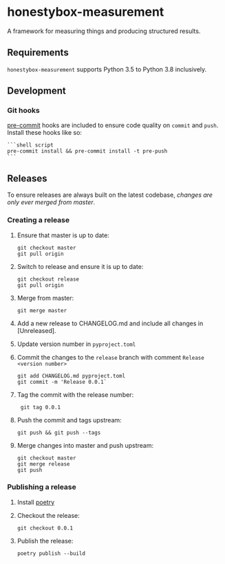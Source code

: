 # honestybox-measurement

A framework for measuring things and producing structured results.

## Requirements

`honestybox-measurement` supports Python 3.5 to Python 3.8 inclusively.

## Development

### Git hooks

[pre-commit](https://pre-commit.com/) hooks are included to ensure code quality
on `commit` and `push`. Install these hooks like so:

    ```shell script
    pre-commit install && pre-commit install -t pre-push
    ```

## Releases

To ensure releases are always built on the latest codebase, *changes are only ever merged from master*.

### Creating a release
1. Ensure that master is up to date:

    ```shell script
    git checkout master
    git pull origin
    ```

2. Switch to release and ensure it is up to date:

    ```shell script
    git checkout release
    git pull origin
    ```

3. Merge from master:

    ```shell script
    git merge master
    ```

4. Add a new release to CHANGELOG.md and include all changes in [Unreleased].

5. Update version number in `pyproject.toml`

6. Commit the changes to the `release` branch with comment `Release <version number>`

    ```shell script
    git add CHANGELOG.md pyproject.toml
    git commit -m 'Release 0.0.1`
    ```

7. Tag the commit with the release number:

    ```shell script
     git tag 0.0.1
    ```

8. Push the commit and tags upstream:

    ```shell script
    git push && git push --tags
    ```

9. Merge changes into master and push upstream:

    ```shell script
    git checkout master
    git merge release
    git push
    ```


### Publishing a release

1. Install [poetry](https://poetry.eustace.io)

2. Checkout the release:

    ```shell script
    git checkout 0.0.1
    ```

3. Publish the release:

    ```shell script
    poetry publish --build
    ```
